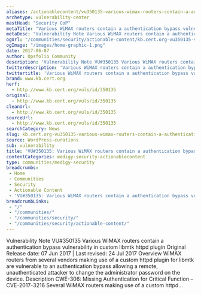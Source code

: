 ```yaml
---
aliases: /actionablecontent/vu350135-various-wimax-routers-contain-a-authentication-bypass-vulnerability-in-custom-libmtk-httpd-plugin
archetype: vulnerability-center
mastHead: "Security CoP"
metaTitle: "Various WiMAX routers contain a authentication bypass vulnerability in custom libmtk httpd plugin"
metaDesc: "Vulnerability Note Various WiMAX routers contain a authentication bypass vulnerability in custom libmtk httpd plugin Original Release date: 07 Jun 2017 | Last revised: 24 Jul 2017 Overview WiMAX routers from several vendors making use of a custom httpd plugin for libmtk are vulnerable to an authentication bypass allowing" 
ogUrl: "/communities/security/actionable-content/kb.cert.org-vu350135-various-wimax-routers-contain-a-authentication-bypass-vulnerability-in-custom-libmtk-httpd-plugin/"
ogImage: "/images/home-graphic-1.png"
date: 2017-06-07
author: Opsfolio Community
description: 'Vulnerability Note VU#350135 Various WiMAX routers contain a authentication bypass vulnerability in custom libmtk httpd plugin Original Release date: 07 Jun 2017 | Last revised: 24 Jul 2017 Overview WiMAX routers from several vendors making use of a custom httpd plugin for libmtk are vulnerable to an authentication bypass allowing&hellip;'
twitterdescription: 'Various WiMAX routers contain a authentication bypass vulnerability in custom libmtk httpd plugin'
twittertitle: 'Various WiMAX routers contain a authentication bypass vulnerability in custom libmtk httpd plugin'
brand: www.kb.cert.org
herf:
  - http://www.kb.cert.org/vuls/id/350135
original:
  - http://www.kb.cert.org/vuls/id/350135
cleanUrl:
  - http://www.kb.cert.org/vuls/id/350135
sourceUrl:
  - http://www.kb.cert.org/vuls/id/350135
searchCategory: News
slug: kb.cert.org-vu350135-various-wimax-routers-contain-a-authentication-bypass-vulnerability-in-custom-libmtk-httpd-plugin
source: WordPress-curations
sub: vulnerability
title: 'VU#350135: Various WiMAX routers contain a authentication bypass vulnerability in custom libmtk httpd plugin'
contentCategories: medigy-security-actionablecontent
type: communities/medigy-security
breadcrumbs:
 - Home
 - Communities
 - Security
 - Actionable Content
 - 'VU#350135: Various WiMAX routers contain a authentication bypass vulnerability in custom libmtk httpd plugin'
breadcrumbLinks:
 - "/"
 - "/communities/"
 - "/communities/security/"
 - "/communities/security/actionable-content/"
---
```

Vulnerability Note VU#350135 Various WiMAX routers contain a authentication bypass vulnerability in custom libmtk httpd plugin Original Release date: 07 Jun 2017 | Last revised: 24 Jul 2017 Overview WiMAX routers from several vendors making use of a custom httpd plugin for libmtk are vulnerable to an authentication bypass allowing a remote, unauthenticated attacker to change the administrator password on the device. Description CWE-306: Missing Authentication for Critical Function &#8211; CVE-2017-3216 Several WiMAX routers making use of a custom httpd...